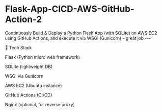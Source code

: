 # Flask-App-CICD-AWS-GitHub-Action-2
Continuously Build &amp; Deploy a Python Flask App (with SQLite) on AWS EC2 using GitHub Actions, and execute it via WSGI (Gunicorn) - great job ---

🔧 Tech Stack

Flask (Python micro web framework)

SQLite (lightweight DB)

WSGI via Gunicorn

AWS EC2 (Ubuntu instance)

GitHub Actions (CI/CD)

Nginx (optional, for reverse proxy)


